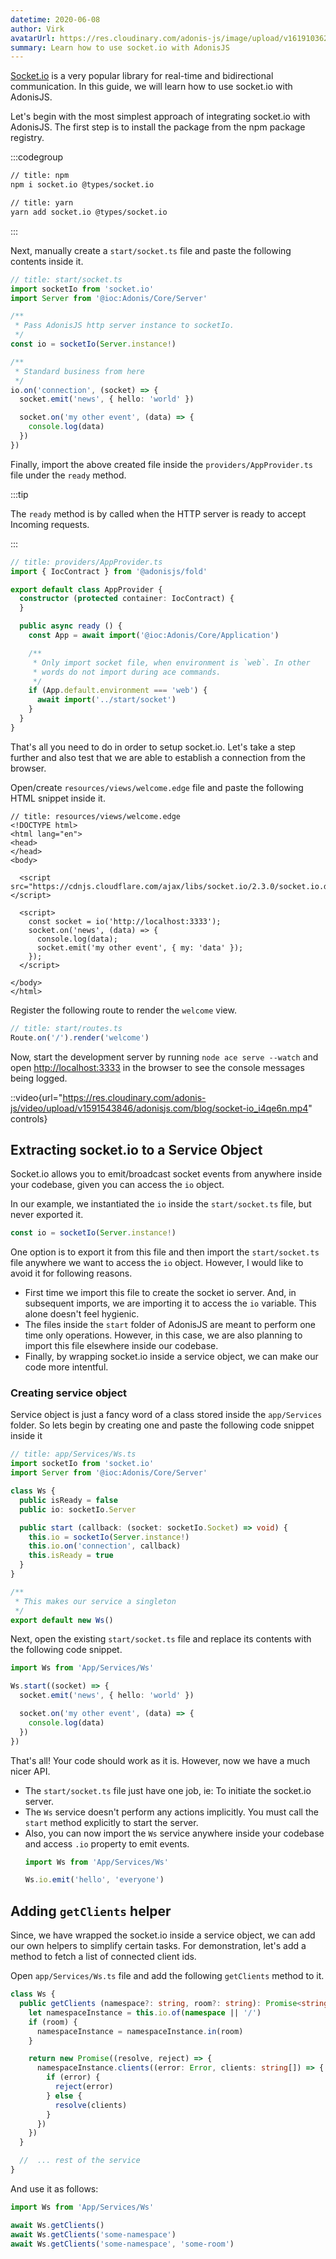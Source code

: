 ```yaml
---
datetime: 2020-06-08
author: Virk
avatarUrl: https://res.cloudinary.com/adonis-js/image/upload/v1619103621/adonisjs-authors-avatars/DYO4KUru_400x400_shujhw.jpg
summary: Learn how to use socket.io with AdonisJS
---
```


[Socket.io](https://socket.io/) is a very popular library for real-time and bidirectional communication. In this guide, we will learn how to use socket.io with AdonisJS.

Let's begin with the most simplest approach of integrating socket.io with AdonisJS. The first step is to install the package from the npm package registry.

:::codegroup

```sh
// title: npm
npm i socket.io @types/socket.io
```

```sh
// title: yarn
yarn add socket.io @types/socket.io
```
:::

Next, manually create a `start/socket.ts` file and paste the following contents inside it.

```ts
// title: start/socket.ts
import socketIo from 'socket.io'
import Server from '@ioc:Adonis/Core/Server'

/**
 * Pass AdonisJS http server instance to socketIo.
 */
const io = socketIo(Server.instance!)

/**
 * Standard business from here
 */
io.on('connection', (socket) => {
  socket.emit('news', { hello: 'world' })

  socket.on('my other event', (data) => {
    console.log(data)
  })
})
```

Finally, import the above created file inside the `providers/AppProvider.ts` file under the `ready` method.

:::tip

The `ready` method is by called when the HTTP server is ready to accept Incoming requests.

:::

```ts
// title: providers/AppProvider.ts
import { IocContract } from '@adonisjs/fold'

export default class AppProvider {
  constructor (protected container: IocContract) {
  }

  public async ready () {
    const App = await import('@ioc:Adonis/Core/Application')

    /**
     * Only import socket file, when environment is `web`. In other
     * words do not import during ace commands.
     */
    if (App.default.environment === 'web') {
      await import('../start/socket')
    }
  }
}
```

That's all you need to do in order to setup socket.io. Let's take a step further and also test that we are able to establish a connection from the browser.

Open/create `resources/views/welcome.edge` file and paste the following HTML snippet inside it.

```edge
// title: resources/views/welcome.edge
<!DOCTYPE html>
<html lang="en">
<head>
</head>
<body>

  <script src="https://cdnjs.cloudflare.com/ajax/libs/socket.io/2.3.0/socket.io.dev.js"></script>

  <script>
    const socket = io('http://localhost:3333');
    socket.on('news', (data) => {
      console.log(data);
      socket.emit('my other event', { my: 'data' });
    });
  </script>

</body>
</html>
```

Register the following route to render the `welcome` view.

```ts
// title: start/routes.ts
Route.on('/').render('welcome')
```

Now, start the development server by running `node ace serve --watch` and open [http://localhost:3333](http://localhost:3333) in the browser to see the console messages being logged.

::video{url="https://res.cloudinary.com/adonis-js/video/upload/v1591543846/adonisjs.com/blog/socket-io_i4qe6n.mp4" controls}

## Extracting socket.io to a Service Object
Socket.io allows you to emit/broadcast socket events from anywhere inside your codebase, given you can access the `io` object.

In our example, we instantiated the `io` inside the `start/socket.ts` file, but never exported it.

```ts
const io = socketIo(Server.instance!)
```

One option is to export it from this file and then import the `start/socket.ts` file anywhere we want to access the `io` object. However, I would like to avoid it for following reasons.

- First time we import this file to create the socket io server. And, in subsequent imports, we are importing it to access the `io` variable. This alone doesn't feel hygienic.
- The files inside the `start` folder of AdonisJS are meant to perform one time only operations. However, in this case, we are also planning to import this file elsewhere inside our codebase.
- Finally, by wrapping socket.io inside a service object, we can make our code more intentful.

### Creating service object
Service object is just a fancy word of a class stored inside the `app/Services` folder. So lets begin by creating one and paste the following code snippet inside it

```ts
// title: app/Services/Ws.ts
import socketIo from 'socket.io'
import Server from '@ioc:Adonis/Core/Server'

class Ws {
  public isReady = false
  public io: socketIo.Server

  public start (callback: (socket: socketIo.Socket) => void) {
    this.io = socketIo(Server.instance!)
    this.io.on('connection', callback)
    this.isReady = true
  }
}

/**
 * This makes our service a singleton
 */
export default new Ws()
```

Next, open the existing `start/socket.ts` file and replace its contents with the following code snippet.

```ts
import Ws from 'App/Services/Ws'

Ws.start((socket) => {
  socket.emit('news', { hello: 'world' })

  socket.on('my other event', (data) => {
    console.log(data)
  })
})
```

That's all! Your code should work as it is. However, now we have a much nicer API.

- The `start/socket.ts` file just have one job, ie: To initiate the socket.io server.
- The `Ws` service doesn't perform any actions implicitly. You must call the `start` method explicitly to start the server.
- Also, you can now import the `Ws` service anywhere inside your codebase and access `.io` property to emit events.
  ```ts
  import Ws from 'App/Services/Ws'

  Ws.io.emit('hello', 'everyone')
  ```

## Adding `getClients` helper
Since, we have wrapped the socket.io inside a service object, we can add our own helpers to simplify certain tasks. For demonstration, let's add a method to fetch a list of connected client ids.

Open `app/Services/Ws.ts` file and add the following `getClients` method to it.

```ts
class Ws {
  public getClients (namespace?: string, room?: string): Promise<string[]> {
    let namespaceInstance = this.io.of(namespace || '/')
    if (room) {
      namespaceInstance = namespaceInstance.in(room)
    }

    return new Promise((resolve, reject) => {
      namespaceInstance.clients((error: Error, clients: string[]) => {
        if (error) {
          reject(error)
        } else {
          resolve(clients)
        }
      })
    })
  }

  //  ... rest of the service
}
```

And use it as follows:

```ts
import Ws from 'App/Services/Ws'

await Ws.getClients()
await Ws.getClients('some-namespace')
await Ws.getClients('some-namespace', 'some-room')
```

